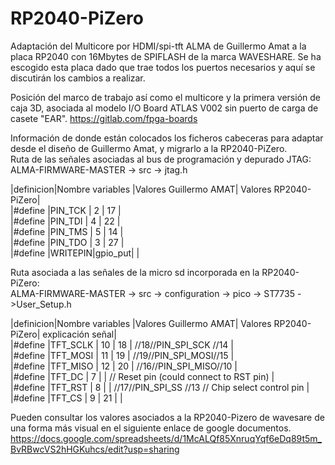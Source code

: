 # RP2040-PiZero

Adaptación del Multicore por HDMI/spi-tft ALMA de Guillermo Amat a la placa RP2040 con 16Mbytes de SPIFLASH de la marca WAVESHARE.
Se ha escogido esta placa dado que trae todos los puertos necesarios y aquí se discutirán los cambios a realizar.

Posición del marco de trabajo así como el multicore y la primera versión de caja 3D, asociada al modelo I/O Board ATLAS V002 sin puerto de carga de casete "EAR".
https://gitlab.com/fpga-boards

Información de donde están colocados los ficheros cabeceras para adaptar desde el diseño de Guillermo  Amat, y migrarlo a la RP2040-PiZero.										
Ruta de las señales asociadas al bus de programación y depurado JTAG:										
ALMA-FIRMWARE-MASTER -> src -> jtag.h										

          
|definicion|Nombre variables	|Valores	Guillermo AMAT| Valores		RP2040-PiZero|											
|#define 	|PIN_TCK |	2     |		17	 |				
|#define 	|PIN_TDI |	4	    |	  22	 |		
|#define 	|PIN_TMS |	5     |		14	 |			
|#define 	|PIN_TDO | 	3     |		27	 |			
|#define 	|WRITEPIN|gpio_put|		     |						
										
										
Ruta asociada a las señales de la micro sd incorporada en la RP2040-PiZero:										
ALMA-FIRMWARE-MASTER ->  src -> configuration -> pico -> ST7735 ->User_Setup.h										
										
|definicion|Nombre variables	|Valores	Guillermo AMAT| Valores		RP2040-PiZero| explicación señal|					
|#define 	 |TFT_SCLK	| 10	|	18				| //18//PIN_SPI_SCK //14                           |		
|#define 	 |TFT_MOSI	| 11	|	19				| //19//PIN_SPI_MOSI//15                           |		
|#define 	 |TFT_MISO	| 12	|	20				| //16//PIN_SPI_MISO//10                           |		
|#define 	 |TFT_DC	  | 7   |						| // Reset pin (could connect to RST pin)          |		
|#define 	 |TFT_RST	  | 8   |						| //17//PIN_SPI_SS //13 // Chip select control pin |		
|#define 	 |TFT_CS	  | 9	  |	21        |                                                  |						

Pueden consultar los valores asociados a la RP2040-Pizero de wavesare de una forma más visual en el siguiente enlace de google documentos.
https://docs.google.com/spreadsheets/d/1McALQf85XnruqYqf6eDq89t5m_BvRBwcVS2hHGKuhcs/edit?usp=sharing

